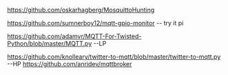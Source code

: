 https://github.com/oskarhagberg/MosquittoHunting

https://github.com/sumnerboy12/mqtt-gpio-monitor -- try it pi

https://github.com/adamvr/MQTT-For-Twisted-Python/blob/master/MQTT.py --LP

https://github.com/knolleary/twitter-to-mqtt/blob/master/twitter-to-mqtt.py --HP
https://github.com/anridev/mqttbroker 
